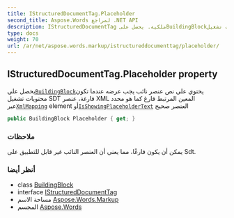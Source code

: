 ```yaml
---
title: IStructuredDocumentTag.Placeholder
second_title: Aspose.Words لمراجع .NET API
description: IStructuredDocumentTag ملكية. يحصل علىBuildingBlockيحتوي على نص عنصر نائب يجب عرضه عندما تكون محتويات تشغيل SDT فارغة عنصر XML المعين المرتبط فارغ كما هو محدد عبرXmlMapping element أوIsShowingPlaceholderText العنصر صحيح
type: docs
weight: 70
url: /ar/net/aspose.words.markup/istructureddocumenttag/placeholder/
---
```

## IStructuredDocumentTag.Placeholder property

يحصل على[`BuildingBlock`](../../../aspose.words.buildingblocks/buildingblock/)يحتوي على نص عنصر نائب يجب عرضه عندما تكون محتويات تشغيل SDT فارغة، عنصر XML المعين المرتبط فارغ كما هو محدد عبر[`XmlMapping`](../xmlmapping/) element أو[`IsShowingPlaceholderText`](../isshowingplaceholdertext/) العنصر صحيح

```csharp
public BuildingBlock Placeholder { get; }
```

### ملاحظات

يمكن أن يكون فارغًا، مما يعني أن العنصر النائب غير قابل للتطبيق على Sdt.

### أنظر أيضا

* class [BuildingBlock](../../../aspose.words.buildingblocks/buildingblock/)
* interface [IStructuredDocumentTag](../)
* مساحة الاسم [Aspose.Words.Markup](../../istructureddocumenttag/)
* المجسم [Aspose.Words](../../../)


